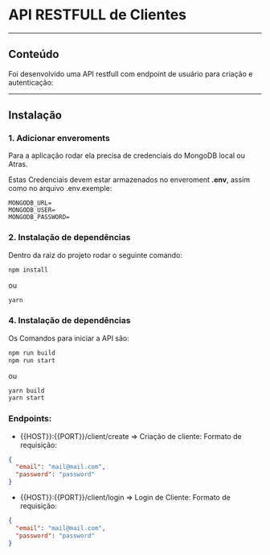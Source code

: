 # API RESTFULL de Clientes

---

## Conteúdo

Foi desenvolvido uma API restfull com endpoint de usuário para criação e autenticação:

---

## Instalação

### 1. Adicionar enveroments

Para a aplicação rodar ela precisa de credenciais do MongoDB local ou Atras.

Estas Credenciais devem estar armazenados no enveroment **.env**, assim como no arquivo .env.exemple:

```
MONGODB_URL=
MONGODB_USER=
MONGODB_PASSWORD=
```

### 2. Instalação de dependências

Dentro da raiz do projeto rodar o seguinte comando:

```sh
npm install
```

ou

```sh
yarn
```

### 4. Instalação de dependências

Os Comandos para iniciar a API são:

```sh
npm run build
npm run start
```

ou

```sh
yarn build
yarn start
```

### Endpoints:

- {{HOST}}:{{PORT}}/client/create => Criação de cliente:
  Formato de requisição:

```json
{
  "email": "mail@mail.com",
  "password": "password"
}
```

- {{HOST}}:{{PORT}}/client/login => Login de Cliente:
  Formato de requisição:

```json
{
  "email": "mail@mail.com",
  "password": "password"
}
```
